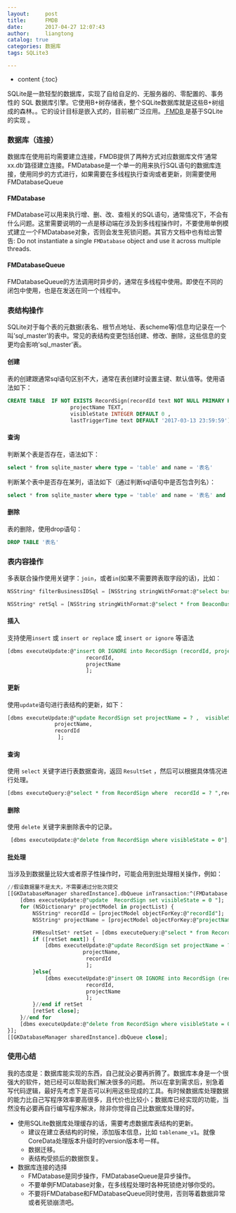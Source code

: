 ```yaml
---
layout:     post
title:      FMDB
date:       2017-04-27 12:07:43
author:     liangtong
catalog: true
categories: 数据库
tags: SQLite3

---
```


* content
{:toc}

​	SQLite是一款轻型的数据库，实现了自给自足的、无服务器的、零配置的、事务性的 SQL 数据库引擎。它使用B+树存储表，整个SQLite数据库就是这些B+树组成的森林。。它的设计目标是嵌入式的，目前被广泛应用。<a href="https://github.com/ccgus/fmdb/"> FMDB </a> 是基于SQLite的实现 。




### 数据库（连接）   
数据库在使用前均需要建立连接，FMDB提供了两种方式对应数据库文件’通常xx.db’路径建立连接。FMDatabase是一个单一的用来执行SQL语句的数据库连接，使用同步的方式进行，如果需要在多线程执行查询或者更新，则需要使用FMDatabaseQueue

#### FMDatabase      
FMDatabase可以用来执行增、删、改、查相关的SQL语句，通常情况下，不会有什么问题。这里需要说明的一点是移动端在涉及到多线程操作时，不要使用单例模式建立一个FMDatabase对象，否则会发生死锁问题。其官方文档中也有给出警告: Do not instantiate a single `FMDatabase` object and use it across multiple threads.

#### FMDatabaseQueue    
FMDatabaseQueue的方法调用时异步的，通常在多线程中使用。即使在不同的闭包中使用，也是在发送在同一个线程中。

### 表结构操作      
SQLite对于每个表的元数据(表名、根节点地址、表scheme等)信息均记录在一个叫’sql_master’的表中。常见的表结构变更包括创建、修改、删除，这些信息的变更均会影响’sql_master’表。

#### 创建      
表的创建跟通常sql语句区别不大，通常在表创建时设置主键、默认值等。使用语法如下：   
```SQL
CREATE TABLE  IF NOT EXISTS RecordSign(recordId text NOT NULL PRIMARY KEY, 
					projectName TEXT, 
					visibleState INTEGER DEFAULT 0 , 
					lastTriggerTime text DEFAULT '2017-03-13 23:59:59')
```

#### 查询     
判断某个表是否存在，语法如下：   
```SQL
select * from sqlite_master where type = 'table' and name = '表名'
```

判断某个表中是否存在某列，语法如下（通过判断sql语句中是否包含列名）：   
```SQL
select * from sqlite_master where type = 'table' and name = '表名' and sql like %列表%
```

#### 删除    
表的删除，使用drop语句：  
```SQL
DROP TABLE '表名'
```

### 表内容操作
多表联合操作使用关键字：`join`，或者`in`(如果不需要跨表取字段的话)，比如：       
```SQL
NSString* filterBusinessIDSql = [NSString stringWithFormat:@"select businessID from BeaconRelatedPolicyAndBusiness where isValid = 1 and policyID in ('%@')", [minPriorityPolicyIDArray componentsJoinedByString:@"','"]];  

NSString* retSql = [NSString stringWithFormat:@"select * from BeaconBusinessMsg where businessID in (%@) and isValid = 1 order by priority asc",filterBusinessIDSql];
```

#### 插入   
支持使用`insert` 或 `insert or replace` 或 `insert or ignore` 等语法   
```SQL
[dbms executeUpdate:@"insert OR IGNORE into RecordSign (recordId, projectName,visibleState) values (?, ?,  1)",
                         recordId,
                         projectName
                         ];
```
#### 更新     
使用`update`语句进行表结构的更新，如下：    
```SQL
[dbms executeUpdate:@"update RecordSign set projectName = ? ,  visibleState = 1 where  recordId = ? ",
               projectName,
               recordId
				];
```
#### 查询    
使用 `select` 关键字进行表数据查询，返回 `ResultSet` ，然后可以根据具体情况进行处理。     
```SQL
[dbms executeQuery:@"select * from RecordSign where  recordId = ? ",recordId];
```
#### 删除    
使用 `delete` 关键字来删除表中的记录。    
```SQL
 [dbms executeUpdate:@"delete from RecordSign where visibleState = 0"];
```
#### 批处理      
当涉及到数据量比较大或者原子性操作时，可能会用到批处理相关操作，例如：    
```SQL
//假设数据量不是太大，不需要通过分批次提交
[[GKDatabaseManager sharedInstance].dbQueue inTransaction:^(FMDatabase *dbms, BOOL *rollback) {
    [dbms executeUpdate:@"update  RecordSign set visibleState = 0 "];
    for (NSDictionary* projectModel in projectList) {
        NSString* recordId = [projectModel objectForKey:@"recordId"];
        NSString* projectName = [projectModel objectForKey:@"projectName"];

        FMResultSet* retSet = [dbms executeQuery:@"select * from RecordSign where  recordId = ? ",recordId];
        if ([retSet next]) {
            [dbms executeUpdate:@"update RecordSign set projectName = ? ,  visibleState = 1 where  recordId = ? ",
                        projectName,
                         recordId
                         ];
        }else{
            [dbms executeUpdate:@"insert OR IGNORE into RecordSign (recordId, projectName,visibleState) values (?, ?,  1)",
                         recordId,
                         projectName
                         ];
        }//end if retSet
        [retSet close];
    }//end for
    [dbms executeUpdate:@"delete from RecordSign where visibleState = 0"];
}];
[[GKDatabaseManager sharedInstance].dbQueue close];
```

### 使用心结     

我的态度是：数据库能实现的东西，自己就没必要再折腾了。数据库本身是一个很强大的软件，她已经可以帮助我们解决很多的问题。
所以在拿到需求后，别急着写代码逻辑，最好先考虑下是否可以利用这些现成的工具。有时候数据库处理数据的能力比自己写程序效率要高很多，且代价也比较小；数据库已经实现的功能，当然没有必要再自行编写程序解决，除非你觉得自己比数据库处理的好。      



- 使用SQLite数据库处理缓存的话，需要考虑数据库表结构的更新。
    - 建议在建立表结构的时候，添加版本信息，比如 `tablename_v1`。就像CoreData处理版本升级时的version版本号一样。
    - 数据迁移。
    - 表结构受损后的数据恢复。   
- 数据库连接的选择
    - FMDatabase是同步操作，FMDatabaseQueue是异步操作。
    - 不要单例FMDatabase对象，在多线程处理时各种死锁绝对够你受的。
    - 不要将FMDatabase和FMDatabaseQueue同时使用，否则等着数据异常或者死锁崩溃吧。



